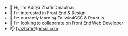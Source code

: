 - 👋 Hi, I’m Aditya Zhafir Dhiaulhaq
- 👀 I’m interested in Front End & Design
- 🌱 I’m currently learning TailwindCSS & React.js
- 💞️ I’m looking to collaborate on Front End Web Developer
- 📫 tyazhafir@gmail.com

<!---
zhafirdhiaulhaq/zhafirdhiaulhaq is a ✨ special ✨ repository because its `README.md` (this file) appears on your GitHub profile.
You can click the Preview link to take a look at your changes.
--->
